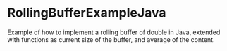 # RollingBufferExampleJava

Example of how to implement a rolling buffer of double in Java, extended with functions as current size of the buffer, and average of the content.
